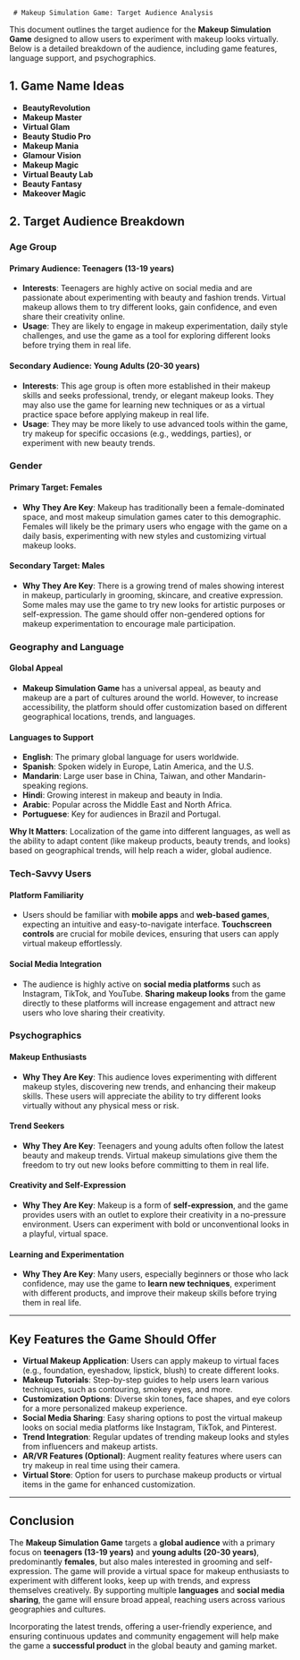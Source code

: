      # Makeup Simulation Game: Target Audience Analysis
   
This document outlines the target audience for the **Makeup Simulation Game** designed to allow users to experiment with makeup looks virtually. Below is a detailed breakdown of the audience, including game features, language support, and psychographics.

## 1. **Game Name Ideas**

- **BeautyRevolution**
- **Makeup Master**
- **Virtual Glam**
- **Beauty Studio Pro**
- **Makeup Mania**
- **Glamour Vision**
- **Makeup Magic**
- **Virtual Beauty Lab**
- **Beauty Fantasy**
- **Makeover Magic**

## 2. **Target Audience Breakdown**

### **Age Group**

#### Primary Audience: **Teenagers (13-19 years)**
- **Interests**: Teenagers are highly active on social media and are passionate about experimenting with beauty and fashion trends. Virtual makeup allows them to try different looks, gain confidence, and even share their creativity online.
- **Usage**: They are likely to engage in makeup experimentation, daily style challenges, and use the game as a tool for exploring different looks before trying them in real life.

#### Secondary Audience: **Young Adults (20-30 years)**
- **Interests**: This age group is often more established in their makeup skills and seeks professional, trendy, or elegant makeup looks. They may also use the game for learning new techniques or as a virtual practice space before applying makeup in real life.
- **Usage**: They may be more likely to use advanced tools within the game, try makeup for specific occasions (e.g., weddings, parties), or experiment with new beauty trends.

### **Gender**

#### Primary Target: **Females**
- **Why They Are Key**: Makeup has traditionally been a female-dominated space, and most makeup simulation games cater to this demographic. Females will likely be the primary users who engage with the game on a daily basis, experimenting with new styles and customizing virtual makeup looks.
  
#### Secondary Target: **Males**
- **Why They Are Key**: There is a growing trend of males showing interest in makeup, particularly in grooming, skincare, and creative expression. Some males may use the game to try new looks for artistic purposes or self-expression. The game should offer non-gendered options for makeup experimentation to encourage male participation.

### **Geography and Language**

#### Global Appeal
- **Makeup Simulation Game** has a universal appeal, as beauty and makeup are a part of cultures around the world. However, to increase accessibility, the platform should offer customization based on different geographical locations, trends, and languages.

#### Languages to Support
- **English**: The primary global language for users worldwide.
- **Spanish**: Spoken widely in Europe, Latin America, and the U.S.
- **Mandarin**: Large user base in China, Taiwan, and other Mandarin-speaking regions.
- **Hindi**: Growing interest in makeup and beauty in India.
- **Arabic**: Popular across the Middle East and North Africa.
- **Portuguese**: Key for audiences in Brazil and Portugal.

**Why It Matters**: 
Localization of the game into different languages, as well as the ability to adapt content (like makeup products, beauty trends, and looks) based on geographical trends, will help reach a wider, global audience.

### **Tech-Savvy Users**

#### Platform Familiarity
- Users should be familiar with **mobile apps** and **web-based games**, expecting an intuitive and easy-to-navigate interface. **Touchscreen controls** are crucial for mobile devices, ensuring that users can apply virtual makeup effortlessly.

#### Social Media Integration
- The audience is highly active on **social media platforms** such as Instagram, TikTok, and YouTube. **Sharing makeup looks** from the game directly to these platforms will increase engagement and attract new users who love sharing their creativity.

### **Psychographics**

#### Makeup Enthusiasts
- **Why They Are Key**: This audience loves experimenting with different makeup styles, discovering new trends, and enhancing their makeup skills. These users will appreciate the ability to try different looks virtually without any physical mess or risk.
  
#### Trend Seekers
- **Why They Are Key**: Teenagers and young adults often follow the latest beauty and makeup trends. Virtual makeup simulations give them the freedom to try out new looks before committing to them in real life.

#### Creativity and Self-Expression
- **Why They Are Key**: Makeup is a form of **self-expression**, and the game provides users with an outlet to explore their creativity in a no-pressure environment. Users can experiment with bold or unconventional looks in a playful, virtual space.

#### Learning and Experimentation
- **Why They Are Key**: Many users, especially beginners or those who lack confidence, may use the game to **learn new techniques**, experiment with different products, and improve their makeup skills before trying them in real life.

---

## **Key Features the Game Should Offer**

- **Virtual Makeup Application**: Users can apply makeup to virtual faces (e.g., foundation, eyeshadow, lipstick, blush) to create different looks.
- **Makeup Tutorials**: Step-by-step guides to help users learn various techniques, such as contouring, smokey eyes, and more.
- **Customization Options**: Diverse skin tones, face shapes, and eye colors for a more personalized makeup experience.
- **Social Media Sharing**: Easy sharing options to post the virtual makeup looks on social media platforms like Instagram, TikTok, and Pinterest.
- **Trend Integration**: Regular updates of trending makeup looks and styles from influencers and makeup artists.
- **AR/VR Features (Optional)**: Augment reality features where users can try makeup in real time using their camera.
- **Virtual Store**: Option for users to purchase makeup products or virtual items in the game for enhanced customization.

---

## **Conclusion**

The **Makeup Simulation Game** targets a **global audience** with a primary focus on **teenagers (13-19 years)** and **young adults (20-30 years)**, predominantly **females**, but also males interested in grooming and self-expression. The game will provide a virtual space for makeup enthusiasts to experiment with different looks, keep up with trends, and express themselves creatively. By supporting multiple **languages** and **social media sharing**, the game will ensure broad appeal, reaching users across various geographies and cultures.

Incorporating the latest trends, offering a user-friendly experience, and ensuring continuous updates and community engagement will help make the game a **successful product** in the global beauty and gaming market.

